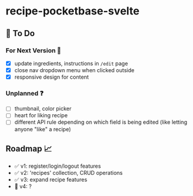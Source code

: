 # recipe-pocketbase-svelte

## :construction: To Do

### For Next Version :rocket:

- [X] update ingredients, instructions in `/edit` page
- [X] close nav dropdown menu when clicked outside
- [X] responsive design for content

### Unplanned :question:

- [ ] thumbnail, color picker
- [ ] heart for liking recipe
- [ ] different API rule depending on which field is being edited (like letting anyone "like" a recipe)

## Roadmap :chart_with_upwards_trend:

- :white_check_mark: v1: register/login/logout features
- :white_check_mark: v2: 'recipes' collection, CRUD operations
- :white_check_mark: v3: expand recipe features
- :construction: v4: ?

